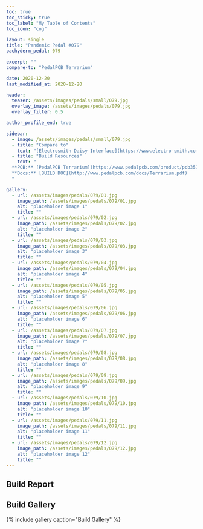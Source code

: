 ```yaml
---
toc: true
toc_sticky: true
toc_label: "My Table of Contents"
toc_icon: "cog"

layout: single
title: "Pandemic Pedal #079"
pachyderm_pedal: 079

excerpt: ""
compare-to: "PedalPCB Terrarium"

date: 2020-12-20
last_modified_at: 2020-12-20

header:
  teaser: /assets/images/pedals/small/079.jpg
  overlay_image: /assets/images/pedals/079.jpg
  overlay_filter: 0.5

author_profile_end: true

sidebar:
  - image: /assets/images/pedals/small/079.jpg
  - title: "Compare to"
    text: "[Electrosmith Daisy Interface](https://www.electro-smith.com/daisy/daisy)"
  - title: "Build Resources"
    text: "
  **PCB:** [PedalPCB Terrarium](https://www.pedalpcb.com/product/pcb351/)<br>
  **Docs:** [BUILD DOC](http://www.pedalpcb.com/docs/Terrarium.pdf)
  "

gallery:
  - url: /assets/images/pedals/079/01.jpg
    image_path: /assets/images/pedals/079/01.jpg
    alt: "placeholder image 1"
    title: ""
  - url: /assets/images/pedals/079/02.jpg
    image_path: /assets/images/pedals/079/02.jpg
    alt: "placeholder image 2"
    title: ""
  - url: /assets/images/pedals/079/03.jpg
    image_path: /assets/images/pedals/079/03.jpg
    alt: "placeholder image 3"
    title: ""
  - url: /assets/images/pedals/079/04.jpg
    image_path: /assets/images/pedals/079/04.jpg
    alt: "placeholder image 4"
    title: ""
  - url: /assets/images/pedals/079/05.jpg
    image_path: /assets/images/pedals/079/05.jpg
    alt: "placeholder image 5"
    title: ""
  - url: /assets/images/pedals/079/06.jpg
    image_path: /assets/images/pedals/079/06.jpg
    alt: "placeholder image 6"
    title: ""
  - url: /assets/images/pedals/079/07.jpg
    image_path: /assets/images/pedals/079/07.jpg
    alt: "placeholder image 7"
    title: ""
  - url: /assets/images/pedals/079/08.jpg
    image_path: /assets/images/pedals/079/08.jpg
    alt: "placeholder image 8"
    title: ""
  - url: /assets/images/pedals/079/09.jpg
    image_path: /assets/images/pedals/079/09.jpg
    alt: "placeholder image 9"
    title: ""
  - url: /assets/images/pedals/079/10.jpg
    image_path: /assets/images/pedals/079/10.jpg
    alt: "placeholder image 10"
    title: ""
  - url: /assets/images/pedals/079/11.jpg
    image_path: /assets/images/pedals/079/11.jpg
    alt: "placeholder image 11"
    title: ""
  - url: /assets/images/pedals/079/12.jpg
    image_path: /assets/images/pedals/079/12.jpg
    alt: "placeholder image 12"
    title: ""
---
```


## Build Report

## Build Gallery

{% include gallery caption="Build Gallery" %}